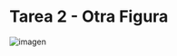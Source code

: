 # Tarea 2 - Otra Figura

![imagen](https://github.com/user-attachments/assets/67401ce7-3bc1-4f41-b5d8-950855f743ac)
